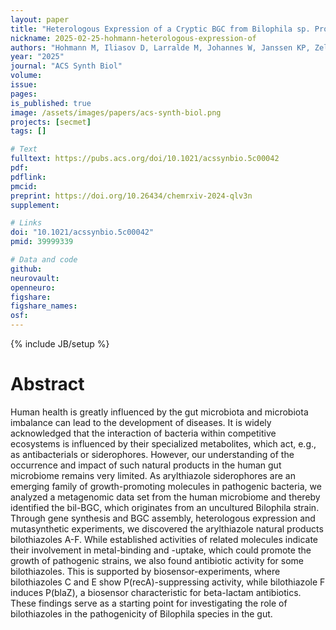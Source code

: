 ```yaml
---
layout: paper
title: "Heterologous Expression of a Cryptic BGC from Bilophila sp. Provides Access to a Novel Family of Antibacterial Thiazoles"
nickname: 2025-02-25-hohmann-heterologous-expression-of
authors: "Hohmann M, Iliasov D, Larralde M, Johannes W, Janssen KP, Zeller G, Mascher T, Gulder TAM"
year: "2025"
journal: "ACS Synth Biol"
volume: 
issue: 
pages: 
is_published: true
image: /assets/images/papers/acs-synth-biol.png
projects: [secmet]
tags: []

# Text
fulltext: https://pubs.acs.org/doi/10.1021/acssynbio.5c00042
pdf:
pdflink:
pmcid: 
preprint: https://doi.org/10.26434/chemrxiv-2024-qlv3n
supplement:

# Links
doi: "10.1021/acssynbio.5c00042"
pmid: 39999339

# Data and code
github:
neurovault:
openneuro:
figshare:
figshare_names:
osf:
---
```

{% include JB/setup %}

# Abstract

Human health is greatly influenced by the gut microbiota and microbiota imbalance can lead to the development of diseases. It is widely acknowledged that the interaction of bacteria within competitive ecosystems is influenced by their specialized metabolites, which act, e.g., as antibacterials or siderophores. However, our understanding of the occurrence and impact of such natural products in the human gut microbiome remains very limited. As arylthiazole siderophores are an emerging family of growth-promoting molecules in pathogenic bacteria, we analyzed a metagenomic data set from the human microbiome and thereby identified the bil-BGC, which originates from an uncultured Bilophila strain. Through gene synthesis and BGC assembly, heterologous expression and mutasynthetic experiments, we discovered the arylthiazole natural products bilothiazoles A-F. While established activities of related molecules indicate their involvement in metal-binding and -uptake, which could promote the growth of pathogenic strains, we also found antibiotic activity for some bilothiazoles. This is supported by biosensor-experiments, where bilothiazoles C and E show P(recA)-suppressing activity, while bilothiazole F induces P(blaZ), a biosensor characteristic for beta-lactam antibiotics. These findings serve as a starting point for investigating the role of bilothiazoles in the pathogenicity of Bilophila species in the gut.
